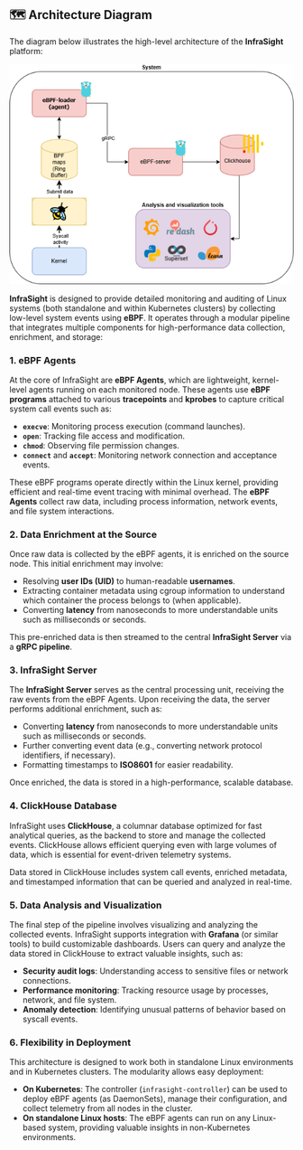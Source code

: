## 🗺️ Architecture Diagram

The diagram below illustrates the high-level architecture of the **InfraSight** platform:

![InfraSight Architecture](./images/infrasight.png)

**InfraSight** is designed to provide detailed monitoring and auditing of Linux systems (both standalone and within Kubernetes clusters) by collecting low-level system events using **eBPF**. It operates through a modular pipeline that integrates multiple components for high-performance data collection, enrichment, and storage:

### **1. eBPF Agents**

At the core of InfraSight are **eBPF Agents**, which are lightweight, kernel-level agents running on each monitored node. These agents use **eBPF programs** attached to various **tracepoints** and **kprobes** to capture critical system call events such as:

* **`execve`**: Monitoring process execution (command launches).
* **`open`**: Tracking file access and modification.
* **`chmod`**: Observing file permission changes.
* **`connect`** and **`accept`**: Monitoring network connection and acceptance events.

These eBPF programs operate directly within the Linux kernel, providing efficient and real-time event tracing with minimal overhead. The **eBPF Agents** collect raw data, including process information, network events, and file system interactions.

### **2. Data Enrichment at the Source**

Once raw data is collected by the eBPF agents, it is enriched on the source node. This initial enrichment may involve:

* Resolving **user IDs (UID)** to human-readable **usernames**.
* Extracting container metadata using cgroup information to understand which container the process belongs to (when applicable).
* Converting **latency** from nanoseconds to more understandable units such as milliseconds or seconds.

This pre-enriched data is then streamed to the central **InfraSight Server** via a **gRPC pipeline**.

### **3. InfraSight Server**

The **InfraSight Server** serves as the central processing unit, receiving the raw events from the eBPF Agents. Upon receiving the data, the server performs additional enrichment, such as:

* Converting **latency** from nanoseconds to more understandable units such as milliseconds or seconds.
* Further converting event data (e.g., converting network protocol identifiers, if necessary).
* Formatting timestamps to **ISO8601** for easier readability.

Once enriched, the data is stored in a high-performance, scalable database.

### **4. ClickHouse Database**

InfraSight uses **ClickHouse**, a columnar database optimized for fast analytical queries, as the backend to store and manage the collected events. ClickHouse allows efficient querying even with large volumes of data, which is essential for event-driven telemetry systems.

Data stored in ClickHouse includes system call events, enriched metadata, and timestamped information that can be queried and analyzed in real-time.

### **5. Data Analysis and Visualization**

The final step of the pipeline involves visualizing and analyzing the collected events. InfraSight supports integration with **Grafana** (or similar tools) to build customizable dashboards. Users can query and analyze the data stored in ClickHouse to extract valuable insights, such as:

* **Security audit logs**: Understanding access to sensitive files or network connections.
* **Performance monitoring**: Tracking resource usage by processes, network, and file system.
* **Anomaly detection**: Identifying unusual patterns of behavior based on syscall events.

### **6. Flexibility in Deployment**

This architecture is designed to work both in standalone Linux environments and in Kubernetes clusters. The modularity allows easy deployment:

* **On Kubernetes**: The controller (`infrasight-controller`) can be used to deploy eBPF agents (as DaemonSets), manage their configuration, and collect telemetry from all nodes in the cluster.
* **On standalone Linux hosts**: The eBPF agents can run on any Linux-based system, providing valuable insights in non-Kubernetes environments.
